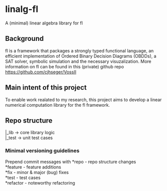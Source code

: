 # linalg-fl
A (minimal) linear algebra library for fl

## Background
fl is a framework that packages a strongly typed functional language, an efficient implementation of Ordered Binary Decision Diagrams (OBDDs), a SAT solver, symbolic simulation and the necessary visuzalization.
More information on fl can be found in this (private) github repo https://github.com/cjhseger/VossII

## Main intent of this project
To enable work realated to my research, this project aims to develop a linear numerical computation library for the fl framework.

## Repo structure

|_lib -> core library logic  
|_test -> unit test cases  

### Minimal versioning guidelines
Prepend commit messages with 
*repo	 - repo structure changes  
*feature  - feature additions  
*fix	 - minor & major (bug) fixes  
*test	 - test cases  
*refactor - noteworthy refactoring  

